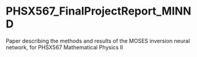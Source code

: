 # PHSX567_FinalProjectReport_MINND
Paper describing the methods and results of the MOSES inversion neural network, for PHSX567 Mathematical Physics II
